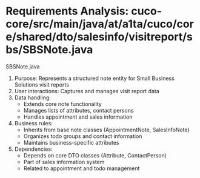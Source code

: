 # Requirements Analysis: cuco-core/src/main/java/at/a1ta/cuco/core/shared/dto/salesinfo/visitreport/sbs/SBSNote.java

SBSNote.java
1. Purpose: Represents a structured note entity for Small Business Solutions visit reports
2. User interactions: Captures and manages visit report data
3. Data handling:
   - Extends core note functionality
   - Manages lists of attributes, contact persons
   - Handles appointment and sales information
4. Business rules:
   - Inherits from base note classes (AppointmentNote, SalesInfoNote)
   - Organizes todo groups and contact information
   - Maintains business-specific attributes
5. Dependencies:
   - Depends on core DTO classes (Attribute, ContactPerson)
   - Part of sales information system
   - Related to appointment and todo management